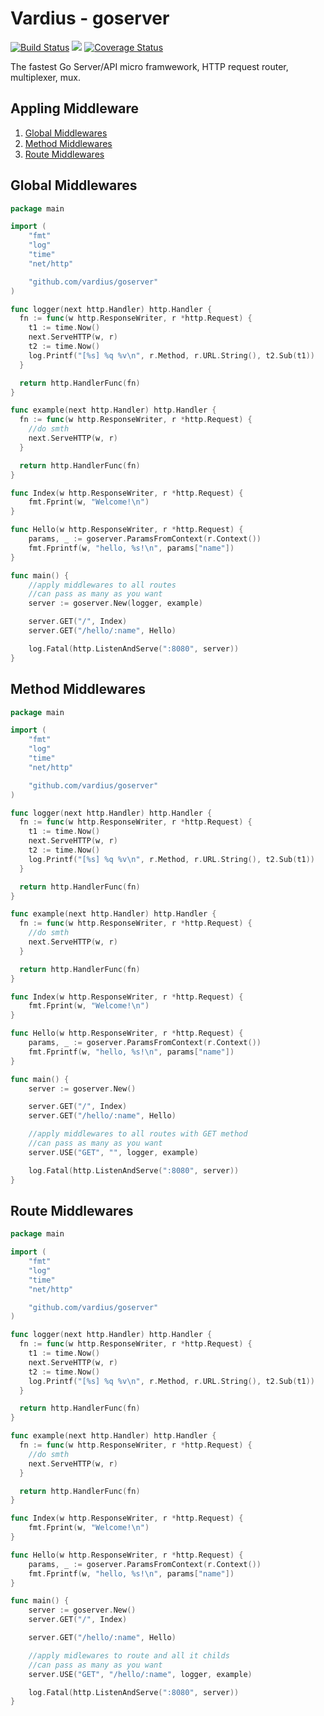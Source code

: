 Vardius - goserver
================
[![Build Status](https://travis-ci.org/vardius/goserver.svg?branch=master)](https://travis-ci.org/vardius/goserver) [![](https://godoc.org/github.com/vardius/goserver?status.svg)](http://godoc.org/github.com/vardius/goserver) [![Coverage Status](https://coveralls.io/repos/github/vardius/goserver/badge.svg?branch=master)](https://coveralls.io/github/vardius/goserver?branch=master)

The fastest Go Server/API micro framwework, HTTP request router, multiplexer, mux.

Appling Middleware
----------------
1. [Global Middlewares](#global-middlewares)
2. [Method Middlewares](#method-middlewares)
3. [Route Middlewares](#route-middlewares)

## Global Middlewares
```go
package main

import (
	"fmt"
	"log"
	"time"
	"net/http"

    "github.com/vardius/goserver"
)

func logger(next http.Handler) http.Handler {
  fn := func(w http.ResponseWriter, r *http.Request) {
    t1 := time.Now()
    next.ServeHTTP(w, r)
    t2 := time.Now()
    log.Printf("[%s] %q %v\n", r.Method, r.URL.String(), t2.Sub(t1))
  }

  return http.HandlerFunc(fn)
}

func example(next http.Handler) http.Handler {
  fn := func(w http.ResponseWriter, r *http.Request) {
	//do smth
    next.ServeHTTP(w, r)
  }

  return http.HandlerFunc(fn)
}

func Index(w http.ResponseWriter, r *http.Request) {
    fmt.Fprint(w, "Welcome!\n")
}

func Hello(w http.ResponseWriter, r *http.Request) {
	params, _ := goserver.ParamsFromContext(r.Context())
    fmt.Fprintf(w, "hello, %s!\n", params["name"])
}

func main() {
	//apply middlewares to all routes
	//can pass as many as you want
    server := goserver.New(logger, example)

    server.GET("/", Index)
    server.GET("/hello/:name", Hello)

    log.Fatal(http.ListenAndServe(":8080", server))
}
```
## Method Middlewares
```go
package main

import (
	"fmt"
	"log"
	"time"
	"net/http"

    "github.com/vardius/goserver"
)

func logger(next http.Handler) http.Handler {
  fn := func(w http.ResponseWriter, r *http.Request) {
    t1 := time.Now()
    next.ServeHTTP(w, r)
    t2 := time.Now()
    log.Printf("[%s] %q %v\n", r.Method, r.URL.String(), t2.Sub(t1))
  }

  return http.HandlerFunc(fn)
}

func example(next http.Handler) http.Handler {
  fn := func(w http.ResponseWriter, r *http.Request) {
	//do smth
    next.ServeHTTP(w, r)
  }

  return http.HandlerFunc(fn)
}

func Index(w http.ResponseWriter, r *http.Request) {
    fmt.Fprint(w, "Welcome!\n")
}

func Hello(w http.ResponseWriter, r *http.Request) {
	params, _ := goserver.ParamsFromContext(r.Context())
    fmt.Fprintf(w, "hello, %s!\n", params["name"])
}

func main() {
    server := goserver.New()

    server.GET("/", Index)
    server.GET("/hello/:name", Hello)

	//apply middlewares to all routes with GET method
	//can pass as many as you want
    server.USE("GET", "", logger, example)

    log.Fatal(http.ListenAndServe(":8080", server))
}
```
## Route Middlewares
```go
package main

import (
	"fmt"
	"log"
	"time"
	"net/http"

    "github.com/vardius/goserver"
)

func logger(next http.Handler) http.Handler {
  fn := func(w http.ResponseWriter, r *http.Request) {
    t1 := time.Now()
    next.ServeHTTP(w, r)
    t2 := time.Now()
    log.Printf("[%s] %q %v\n", r.Method, r.URL.String(), t2.Sub(t1))
  }

  return http.HandlerFunc(fn)
}

func example(next http.Handler) http.Handler {
  fn := func(w http.ResponseWriter, r *http.Request) {
	//do smth
    next.ServeHTTP(w, r)
  }

  return http.HandlerFunc(fn)
}

func Index(w http.ResponseWriter, r *http.Request) {
    fmt.Fprint(w, "Welcome!\n")
}

func Hello(w http.ResponseWriter, r *http.Request) {
	params, _ := goserver.ParamsFromContext(r.Context())
    fmt.Fprintf(w, "hello, %s!\n", params["name"])
}

func main() {
    server := goserver.New()
    server.GET("/", Index)

    server.GET("/hello/:name", Hello)

	//apply midlewares to route and all it childs
	//can pass as many as you want
    server.USE("GET", "/hello/:name", logger, example)

    log.Fatal(http.ListenAndServe(":8080", server))
}
```
